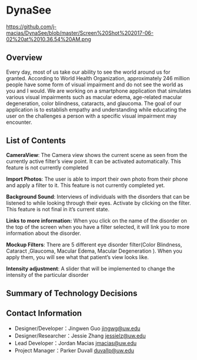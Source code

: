 DynaSee
===========================
https://github.com/j-macias/DynaSee/blob/master/Screen%20Shot%202017-06-02%20at%2010.36.54%20AM.png


## Overview

Every day, most of us take our ability to see the world around us for granted. According to World Health Organization, approximately 246 million people have some form of visual impairment and do not see the world as you and I would. We are working on a smartphone application that simulates various visual impairments such as macular edema, age-related macular degeneration, color blindness, cataracts, and glaucoma. The goal of our application is to establish empathy and understanding while educating the user on the challenges a person with a specific visual impairment may encounter.


## List of Contents 
> 
**CameraView**: The Camera view shows the current scene as seen from the currently active filter’s view point. It can be activated automatically. This feature is not currently completed

**Import Photos**: The user is able to import their own photo from their phone and apply a filter to it. This feature is not currently completed yet.

**Background Sound**: Interviews of individuals with the disorders that can be listened to while looking through their eyes. Activate by clicking on the filter. This feature is not final in it’s current state.

**Links to more information:** When you click on the name of the disorder on the top of the screen when you have a filter selected, it will link you to more information about the disorder.

**Mockup Filters**: There are 5 different eye disorder filter(Color Blindness, Cataract ,Glaucoma, Macular Edema, Macular Degeneration ). When you apply them, you will see what that patient’s view looks like. 

**Intensity adjustment**: A slider that will be implemented to change the intensity of the particular disorder

## Summary of Technology Decisions





## Contact Information
* Designer/Developer：Jingwen Guo  jingwg@uw.edu
* Designer/Researcher：Jessie Zhang  jessielz@uw.edu
* Lead Developer：Jordan Macias  jmacias@uw.edu 
* Project Manager：Parker Duvall  duvallp@uw.edu 





